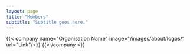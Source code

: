 ```yaml
---
layout: page
title: "Members"
subtitle: "Subtitle goes here."
---
```

  <div class="container">
    <div class="row justify-content-center">
      {{< company name="Organisation Name" image="/images/about/logos/" url="Link"/>}}
      {{< /company >}}
    </div>
  </div>
